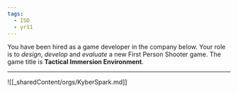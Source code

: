 ```yaml
---
tags:
  - ISD
  - yr11
---
```

You have been hired as a game developer in the company below. Your role is to *design*, *develop* and *evaluate* a new First Person Shooter game. The game title is **Tactical Immersion Environment**. 

---


![[_sharedContent/orgs/KyberSpark.md]]
